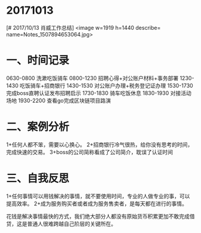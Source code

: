 # 20171013

[# 2017/10/13 肖威工作总结]
<image w=1919 h=1440 describe= name=Notes_1507894653064.jpg>
# 一、时间记录
0630-0800 洗漱吃饭骑车
0800-1230 招聘心得+对公账户材料+事务部署
1230-1430 吃饭骑车+招商银行
1430-1530 对公账户办理+税务登记证办理
1530-1730 完成boss直聘认证发布招聘启示
1730-1830 骑车吃饭休息
1830-1930 对接活动场地
1930-2200 查看go完成区块链项目路演
# 二、案例分析
1+任何人都不笨，需要以心换心。
2+招商银行冷气很热，给你没有思考的时间，完成快速的交易。
3+boss的公司简称看成了公司简介，耽误了认证时间
# 三、自我反思
1+任何事情可以用钱解决的事情，就不要使用时间，专业的人做专业的事，可以提高效率。
2+成为服务购买者或者成为服务售卖者，是每天都在进行的事情。

花钱是解决事情最快的方式，我们绝大部分人都没有原始货币积累更加不敢完成借贷，这是普通人很难跨越自己阶层的关键所在。
